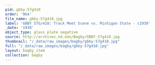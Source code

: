```yaml
---
pid: gbby-57g410
order: '964'
file_name: gbby-57g410.jpg
label: 'GBBY 57G/410: Track Meet Scene vs. Michigan State - c1930'
_date: '1930'
object_type: glass plate negative
source: http://archives.nd.edu/Bagby/GBBY-57g410.jpg
thumbnail: "/_data/raw_images/bagby/gbby-57g410.jpg"
full: "/_data/raw_images/bagby/gbby-57g410.jpg"
layout: bagby_item
collection: bagby
---
```

